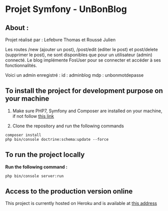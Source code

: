 # Projet Symfony - UnBonBlog


## About :

Projet réalisé par : 
Lefebvre Thomas et Roussé Julien

Les routes /new (ajouter un post), /post/edit (editer le post) et post/delete (supprimer le post), ne sont disponibles que pour un utilisateur (admin) connecté.
Le blog implémente FosUser pour se connecter et accéder à ses fonctionnalités.

Voici un admin enregistré : 
id  : adminblog
mdp : unbonmotdepasse


## To install the project for development purpose on your machine

1. Make sure PHP7, Symfony and Composer are installed on your machine, if not follow [this link](https://symfony.com/doc/current/setup.html)

2. Clone the repository and run the following commands

```console
composer install
php bin/console doctrine:schema:update --force
```

## To run the project locally 

**Run the following command :**

```console
php bin/console server:run
```

## Access to the production version online

This project is currently hosted on Heroku and is available at [this address](https://rousse-lefebvre-blog.herokuapp.com)

